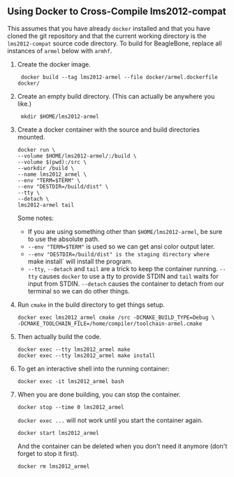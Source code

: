 Using Docker to Cross-Compile lms2012-compat
--------------------------------------------

This assumes that you have already `docker` installed and that you have cloned
the git repository and that the current working directory is the `lms2012-compat`
source code directory. To build for BeagleBone, replace all instances of `armel`
below with `armhf`.

1. Create the docker image.

        docker build --tag lms2012-armel --file docker/armel.dockerfile docker/

2. Create an empty build directory. (This can actually be anywhere you like.)

        mkdir $HOME/lms2012-armel

3.  Create a docker container with the source and build directories mounted.

        docker run \
        --volume $HOME/lms2012-armel/:/build \
        --volume $(pwd):/src \
        --workdir /build \
        --name lms2012_armel \
        --env "TERM=$TERM" \
        --env "DESTDIR=/build/dist" \
        --tty \
        --detach \
        lms2012-armel tail

    Some notes:

    *   If you are using something other than `$HOME/lms2012-armel`, be sure to
        use the absolute path.
    *   `--env "TERM=$TERM"` is used so we can get ansi color output later.
    *   `--env "DESTDIR=/build/dist" is the staging directory where `make install`
        will install the program.
    *   `--tty`, `--detach` and `tail` are a trick to keep the container running.
        `--tty` causes `docker` to use a tty to provide STDIN and `tail` waits
        for input from STDIN. `--detach` causes the container to detach from our
        terminal so we can do other things.

4.  Run `cmake` in the build directory to get things setup.

        docker exec lms2012_armel cmake /src -DCMAKE_BUILD_TYPE=Debug \
        -DCMAKE_TOOLCHAIN_FILE=/home/compiler/toolchain-armel.cmake

5.  Then actually build the code.

        docker exec --tty lms2012_armel make
        docker exec --tty lms2012_armel make install

6.  To get an interactive shell into the running container:

        docker exec -it lms2012_armel bash
        
7.  When you are done building, you can stop the container.

        docker stop --time 0 lms2012_armel

    `docker exec ...` will not work until you start the container again.

        docker start lms2012_armel

    And the container can be deleted when you don't need it anymore (don't
    forget to stop it first).

        docker rm lms2012_armel
